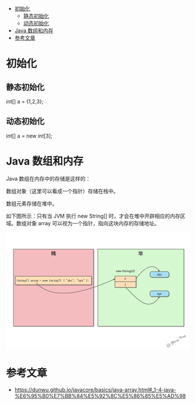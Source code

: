 
* [初始化](#初始化)
  * [静态初始化](#静态初始化)
  * [动态初始化](#动态初始化)
* [Java 数组和内存](#java-数组和内存)
* [参考文章](#参考文章)


# 初始化
## 静态初始化
int[] a = {1,2,3};
## 动态初始化
int[] a = new int[3];

# Java 数组和内存
Java 数组在内存中的存储是这样的：

数组对象（这里可以看成一个指针）存储在栈中。

数组元素存储在堆中。

如下图所示：只有当 JVM 执行 new String[] 时，才会在堆中开辟相应的内存区域。数组对象 array 可以视为一个指针，指向这块内存的存储地址。

![](../img/基础/Java数组内存.png)

# 参考文章
- https://dunwu.github.io/javacore/basics/java-array.html#_1-4-java-%E6%95%B0%E7%BB%84%E5%92%8C%E5%86%85%E5%AD%98
